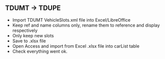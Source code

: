 TDUMT -> TDUPE
--------------

- Import TDUMT VehicleSlots.xml file into Excel/LibreOffice
- Keep ref and name columns only, rename them to reference and display respectively
- Only keep new slots
- Save to .xlsx file
- Open Access and import from Excel .xlsx file into carList table
- Check everything went ok.